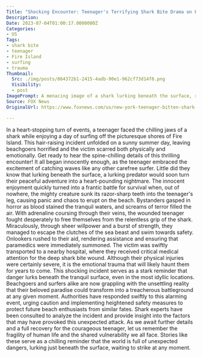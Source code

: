 ```yaml
---
Title: "Shocking Encounter: Teenager's Terrifying Shark Bite Drama on Fire Island Revealed!"
Description: 
Date: 2023-07-04T01:00:17.0000000Z
Categories:
- US
Tags:
- shark bite
- teenager
- Fire Island
- surfing
- trauma
Thumbnail:
  Src: ./img/posts/864372b1-2415-4adb-90e1-962cf73d14f8.png
  Visibility:
  - post
ImagePrompt: A menacing image of a shark lurking beneath the surface, ready to strike, against the backdrop of a picturesque beach on Fire Island.
Source: FOX News
OriginalUrl: https://www.foxnews.com/us/new-york-teenager-bitten-shark-while-surfing-off-fire-island

---
```

In a heart-stopping turn of events, a teenager faced the chilling jaws of a shark while enjoying a day of surfing off the picturesque shores of Fire Island. This hair-raising incident unfolded on a sunny summer day, leaving beachgoers horrified and the victim scarred both physically and emotionally. Get ready to hear the spine-chilling details of this thrilling encounter! 
 It all began innocently enough, as the teenager embraced the excitement of catching waves like any other carefree surfer. Little did they know that lurking beneath the surface, a lurking predator would soon turn their peaceful adventure into a heart-pounding nightmare. 
 The innocent enjoyment quickly turned into a frantic battle for survival when, out of nowhere, the mighty creature sunk its razor-sharp teeth into the teenager's leg, causing panic and chaos to erupt on the beach. Bystanders gasped in horror as blood stained the tranquil waters, and screams of terror filled the air. 
 With adrenaline coursing through their veins, the wounded teenager fought desperately to free themselves from the relentless grip of the shark. Miraculously, through sheer willpower and a burst of strength, they managed to escape the clutches of the sea beast and swim towards safety. 
 Onlookers rushed to their aid, rendering assistance and ensuring that paramedics were immediately summoned. The victim was swiftly transported to a nearby hospital, where they received critical medical attention for the deep shark bite wound. Although their physical injuries were certainly severe, it is the emotional trauma that will likely haunt them for years to come.
This shocking incident serves as a stark reminder that danger lurks beneath the tranquil surface, even in the most idyllic locations. Beachgoers and surfers alike are now grappling with the unsettling reality that their beloved paradise could transform into a treacherous battleground at any given moment. 
Authorities have responded swiftly to this alarming event, urging caution and implementing heightened safety measures to protect future beach enthusiasts from similar fates. Shark experts have been consulted to analyze the incident and provide insight into the factors that may have provoked this unexpected attack.
As we await further details and a full recovery for the courageous teenager, let us remember the fragility of human life and the shared vulnerability we all face. Stories like these serve as a chilling reminder that the world is full of unexpected dangers, lurking just beneath the surface, waiting to strike at any moment. 
